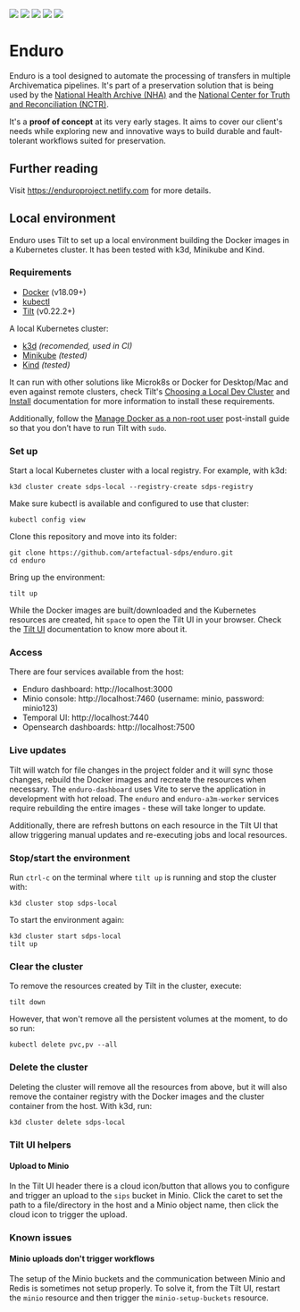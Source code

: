 <p align="left">
  <a href="https://github.com/artefactual-labs/enduro/releases/latest"><img src="https://img.shields.io/github/v/release/artefactual-labs/enduro.svg?color=orange"/></a>
  <img src="https://github.com/artefactual-labs/enduro/workflows/Test/badge.svg"/>
  <a href="LICENSE"><img src="https://img.shields.io/badge/license-Apache%202.0-blue.svg"/></a>
  <a href="https://goreportcard.com/report/github.com/artefactual-labs/enduro"><img src="https://goreportcard.com/badge/github.com/artefactual-labs/enduro"/></a>
  <a href="https://codecov.io/gh/artefactual-labs/enduro"><img src="https://img.shields.io/codecov/c/github/artefactual-labs/enduro"/></a>
</p>

# Enduro

Enduro is a tool designed to automate the processing of transfers in multiple
Archivematica pipelines. It's part of a preservation solution that is being
used by the [National Health Archive (NHA)] and the [National Center for Truth
and Reconciliation (NCTR)].

It's a **proof of concept** at its very early stages. It aims to cover our
client's needs while exploring new and innovative ways to build durable and
fault-tolerant workflows suited for preservation.

## Further reading

Visit https://enduroproject.netlify.com for more details.

## Local environment

Enduro uses Tilt to set up a local environment building the Docker images in a
Kubernetes cluster. It has been tested with k3d, Minikube and Kind.

### Requirements

- [Docker] (v18.09+)
- [kubectl]
- [Tilt] (v0.22.2+)

A local Kubernetes cluster:

- [k3d] _(recomended, used in CI)_
- [Minikube] _(tested)_
- [Kind] _(tested)_

It can run with other solutions like Microk8s or Docker for Desktop/Mac and
even against remote clusters, check Tilt's [Choosing a Local Dev Cluster] and
[Install] documentation for more information to install these requirements.

Additionally, follow the [Manage Docker as a non-root user] post-install guide
so that you don’t have to run Tilt with `sudo`.

### Set up

Start a local Kubernetes cluster with a local registry. For example, with k3d:

```
k3d cluster create sdps-local --registry-create sdps-registry
```

Make sure kubectl is available and configured to use that cluster:

```
kubectl config view
```

Clone this repository and move into its folder:

```
git clone https://github.com/artefactual-sdps/enduro.git
cd enduro
```

Bring up the environment:

```
tilt up
```

While the Docker images are built/downloaded and the Kubernetes resources are
created, hit `space` to open the Tilt UI in your browser. Check the [Tilt UI]
documentation to know more about it.

### Access

There are four services available from the host:

- Enduro dashboard: http://localhost:3000
- Minio console: http://localhost:7460 (username: minio, password: minio123)
- Temporal UI: http://localhost:7440
- Opensearch dashboards: http://localhost:7500

### Live updates

Tilt will watch for file changes in the project folder and it will sync those
changes, rebuild the Docker images and recreate the resources when necessary.
The `enduro-dashboard` uses Vite to serve the application in development with
hot reload. The `enduro` and `enduro-a3m-worker` services require rebuilding
the entire images - these will take longer to update.

Additionally, there are refresh buttons on each resource in the Tilt UI that
allow triggering manual updates and re-executing jobs and local resources.

### Stop/start the environment

Run `ctrl-c` on the terminal where `tilt up` is running and stop the cluster
with:

```
k3d cluster stop sdps-local
```

To start the environment again:

```
k3d cluster start sdps-local
tilt up
```

### Clear the cluster

To remove the resources created by Tilt in the cluster, execute:

```
tilt down
```

However, that won't remove all the persistent volumes at the moment, to do so
run:

```
kubectl delete pvc,pv --all
```

### Delete the cluster

Deleting the cluster will remove all the resources from above, but it will also
remove the container registry with the Docker images and the cluster container
from the host. With k3d, run:

```
k3d cluster delete sdps-local
```

### Tilt UI helpers

#### Upload to Minio

In the Tilt UI header there is a cloud icon/button that allows you to configure
and trigger an upload to the `sips` bucket in Minio. Click the caret to set the
path to a file/directory in the host and a Minio object name, then click the
cloud icon to trigger the upload.

### Known issues

#### Minio uploads don't trigger workflows

The setup of the Minio buckets and the communication between Minio and Redis
is sometimes not setup properly. To solve it, from the Tilt UI, restart the
`minio` resource and then trigger the `minio-setup-buckets` resource.

[national health archive (nha)]: https://www.piql.com/norwegians-digital-health-data-to-be-preserved-for-future-generations/
[national center for truth and reconciliation (nctr)]: https://nctr.ca/about/about-the-nctr/our-mandate/
[docker]: https://docs.docker.com/get-docker/
[kubectl]: https://kubernetes.io/docs/tasks/tools/#kubectl
[tilt]: https://docs.tilt.dev/tutorial/1-prerequisites.html#install-tilt
[k3d]: https://k3d.io/v5.4.3/#installation
[minikube]: https://minikube.sigs.k8s.io/docs/start/
[kind]: https://kind.sigs.k8s.io/docs/user/quick-start#installation
[choosing a local dev cluster]: https://docs.tilt.dev/choosing_clusters.html
[install]: https://docs.tilt.dev/install.html
[manage docker as a non-root user]: https://docs.docker.com/engine/install/linux-postinstall/#manage-docker-as-a-non-root-user
[tilt ui]: https://docs.tilt.dev/tutorial/3-tilt-ui.html
